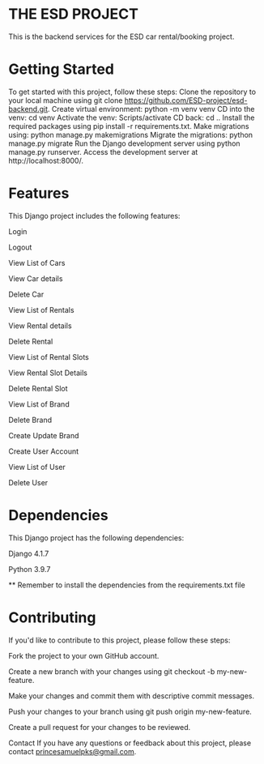 # THE ESD PROJECT
This is the backend services for the ESD car rental/booking project.

# Getting Started
To get started with this project, follow these steps:
Clone the repository to your local machine using git clone https://github.com/ESD-project/esd-backend.git.
Create virtual environment: python -m venv venv
CD into the venv: cd venv
Activate the venv: Scripts/activate
CD back: cd ..
Install the required packages using pip install -r requirements.txt.
Make migrations using: python manage.py makemigrations
Migrate the migrations: python manage.py migrate
Run the Django development server using python manage.py runserver.
Access the development server at http://localhost:8000/.

# Features
This Django project includes the following features:

Login

Logout

View List of Cars

View Car details

Delete Car

View List of Rentals

View Rental details

Delete Rental

View List of Rental Slots

View Rental Slot Details

Delete Rental Slot

View List of Brand

Delete Brand

Create Update Brand

Create User Account

View List of User

Delete User



# Dependencies
This Django project has the following dependencies:

Django 4.1.7

Python 3.9.7

** Remember to install the dependencies from the requirements.txt file

# Contributing
If you'd like to contribute to this project, please follow these steps:

Fork the project to your own GitHub account.

Create a new branch with your changes using git checkout -b my-new-feature.

Make your changes and commit them with descriptive commit messages.

Push your changes to your branch using git push origin my-new-feature.

Create a pull request for your changes to be reviewed.


Contact
If you have any questions or feedback about this project, please contact princesamuelpks@gmail.com.
